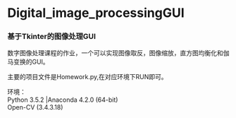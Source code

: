# Digital_image_processingGUI
### 基于Tkinter的图像处理GUI
数字图像处理课程的作业，一个可以实现图像取反，图像缩放，直方图均衡化和伽马变换的GUI。  

主要的项目文件是Homework.py,在对应环境下RUN即可。  

环境：  
Python 3.5.2 |Anaconda 4.2.0 (64-bit)  
Open-CV (3.4.3.18)  

